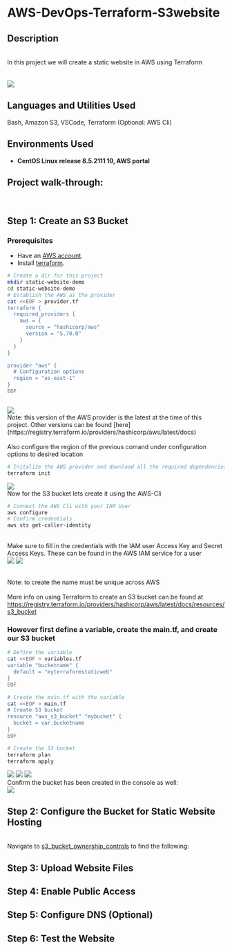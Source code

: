 # AWS-DevOps-Terraform-S3website
<h2>Description</h2>
<br/> In this project we will create a static website in AWS using Terraform
<br />
<br/> <br/>
<img src="https://github.com/user-attachments/assets/6cc07b09-9d87-4aba-9c37-b93f70bbd430"/>


<h2>Languages and Utilities Used</h2>

Bash, Amazon S3, VSCode, Terraform (Optional: AWS Cli)

<h2>Environments Used </h2>

- <b>CentOS Linux release 8.5.2111
 10, AWS portal </b>

<h2>Project walk-through:</h2>
<br/>
<p align="center">

 ##  Step 1: Create an S3 Bucket

### **Prerequisites**  
- Have an [AWS account](https://aws.amazon.com/console/).   
- Install [terraform](https://developer.hashicorp.com/terraform/install).

```Bash
# Create a dir for this project 
mkdir static-website-demo
cd static-website-demo
# Establish the AWS as the provider
cat <<EOF > provider.tf
terraform {
  required_providers {
    aws = {
      source = "hashicorp/aws"
      version = "5.70.0"
    }
  }
}

provider "aws" {
  # Configuration options
  region = "us-east-1"
}
EOF



```
<img src="https://github.com/user-attachments/assets/4d3c9e6f-31ee-4e03-9a5e-b63bad951c60"/>
<br/> Note: this version of the AWS provider is the latest at the time of this project. Other versions can be found [here](https://registry.terraform.io/providers/hashicorp/aws/latest/docs) <br/>
<br/> Also configure the region of the previous comand under configuration options to desired location <br/>

```Bash
# Initalize the AWS provider and download all the required dependencies and files
terraform init
``` 
<img src="https://github.com/user-attachments/assets/b26f1c4f-7408-4dd5-a9ee-3f23a82ba170"/>
<br/> Now for the S3 bucket lets create it using the AWS-Cli<br/>

```Bash
# Connect the AWS Cli with your IAM User
aws configure
# Confirm credentials
aws sts get-caller-identity
```

<br/> Make sure to fill in the credentials with the IAM user Access Key and Secret Access Keys. These can be found in the AWS IAM service for a user <br/>
<img src="https://github.com/user-attachments/assets/03525b0f-63db-4fd9-a8ad-4fdbcedfc453"/>
<img src="https://github.com/user-attachments/assets/3d1d680f-aa50-4ac9-9f41-2e102082fe11"/>

<br/> Note: to create the name must be unique across AWS  <br/>
<br/> More info on using Terraform to create an S3 bucket can be found at https://registry.terraform.io/providers/hashicorp/aws/latest/docs/resources/s3_bucket <br/>

### However first define a variable, create the main.tf, and create our S3 bucket

```Bash
# Define the variable 
cat <<EOF > variables.tf
variable "bucketname" {
  default = "myterraformstaticweb"
}
EOF

# Create the main.tf with the variable
cat <<EOF > main.tf
# Create S3 bucket
resource "aws_s3_bucket" "mybucket" {
  bucket = var.bucketname
}
EOF

# Create the S3 bucket
terraform plan
terraform apply

```

<img src="https://github.com/user-attachments/assets/319c58f0-ccbd-43f4-a005-01324d213587"/>
<img src="https://github.com/user-attachments/assets/f4ca7509-f755-4f29-bf63-068e39c82d80"/>
<img src="https://github.com/user-attachments/assets/0aa175f5-0098-42e9-a9f8-df1e7e608ab5"/>
<br/> Confirm the bucket has been created in the console as well: <br/>
<img src ="https://github.com/user-attachments/assets/d6b44cd9-60f7-45d3-9195-c94faa028787"/>


## Step 2: Configure the Bucket for Static Website Hosting

<br/> Navigate to [s3_bucket_ownership_controls](https://registry.terraform.io/providers/hashicorp/aws/latest/docs/resources/s3_bucket_ownership_controls) to find the following: <br/>


## Step 3: Upload Website Files

## Step 4: Enable Public Access

## Step 5: Configure DNS (Optional)

## Step 6: Test the Website


